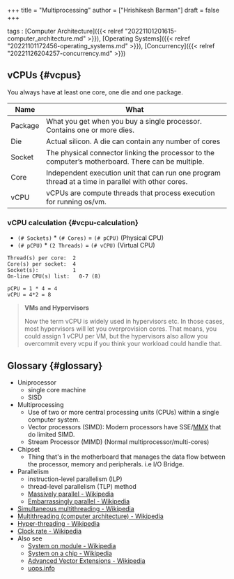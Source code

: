 +++
title = "Multiprocessing"
author = ["Hrishikesh Barman"]
draft = false
+++

tags
: [Computer Architecture]({{< relref "20221101201615-computer_architecture.md" >}}), [Operating Systems]({{< relref "20221101172456-operating_systems.md" >}}), [Concurrency]({{< relref "20221126204257-concurrency.md" >}})


## vCPUs {#vcpus}

You always have at least one core, one die and one package.

| Name    | What                                                                                               |
|---------|----------------------------------------------------------------------------------------------------|
| Package | What you get when you buy a single processor. Contains one or more dies.                           |
| Die     | Actual silicon. A die can contain any number of cores                                              |
| Socket  | The physical connector linking the processor to the computer’s motherboard. There can be multiple. |
| Core    | Independent execution unit that can run one program thread at a time in parallel with other cores. |
| vCPU    | vCPUs are compute threads that process execution for running os/vm.                                |


### vCPU calculation {#vcpu-calculation}

-   `(# Sockets)` \* `(# Cores)` = `(# pCPU)` (Physical CPU)
-   `(# pCPU)` \* `(2 Threads)` = `(# vCPU)` (Virtual CPU)

<!--listend-->

```text
Thread(s) per core:  2
Core(s) per socket:  4
Socket(s):           1
On-line CPU(s) list:   0-7 (8)

pCPU = 1 * 4 = 4
vCPU = 4*2 = 8
```

<div class="book-hint warning small-text">

> **VMs and Hypervisors**
>
> Now the term vCPU is widely used in hypervisors etc. In those cases, most hypervisors will let you overprovision cores. That means, you could assign 1 vCPU per VM, but the hypervisors also allow you overcommit every vcpu if you think your workload could handle that.
</div>


## Glossary {#glossary}

-   Uniprocessor
    -   single core machine
    -   SISD
-   Multiprocessing
    -   Use of two or more central processing units (CPUs) within a single computer system.
    -   Vector processors (SIMD): Modern processors have SSE/[MMX](https://en.wikipedia.org/wiki/MMX_(instruction_set)) that do limited SIMD.
    -   Stream Processor (MIMD) (Normal multiprocessor/multi-cores)
-   Chipset
    -   Thing that's in the motherboard that manages the data flow between the processor, memory and peripherals. i.e I/O Bridge.
-   Parallelism
    -   instruction-level parallelism (ILP)
    -   thread-level parallelism (TLP) method
    -   [Massively parallel - Wikipedia](https://en.wikipedia.org/wiki/Massively_parallel)
    -   [Embarrassingly parallel - Wikipedia](https://en.wikipedia.org/wiki/Embarrassingly_parallel)
-   [Simultaneous multithreading - Wikipedia](https://en.wikipedia.org/wiki/Simultaneous_multithreading)
-   [Multithreading (computer architecture) - Wikipedia](https://en.wikipedia.org/wiki/Multithreading_(computer_architecture))
-   [Hyper-threading - Wikipedia](https://en.wikipedia.org/wiki/Hyper-threading#History)
-   [Clock rate - Wikipedia](https://en.wikipedia.org/wiki/Clock_rate)
-   Also see
    -   [System on module - Wikipedia](https://en.wikipedia.org/wiki/System_on_module)
    -   [System on a chip - Wikipedia](https://en.wikipedia.org/wiki/System_on_a_chip)
    -   [Advanced Vector Extensions - Wikipedia](https://en.wikipedia.org/wiki/Advanced_Vector_Extensions)
    -   [uops.info](https://uops.info/)
